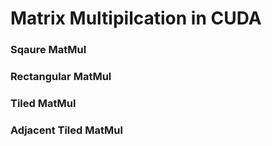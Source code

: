 # Matrix Multipilcation in CUDA
### Sqaure MatMul
### Rectangular MatMul
### Tiled MatMul
### Adjacent Tiled MatMul
